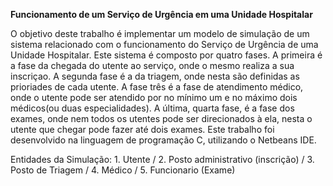 <b> Funcionamento de um Serviço de Urgência em uma Unidade Hospitalar </b>

O objetivo deste trabalho é implementar um modelo de simulação de um sistema relacionado com o funcionamento do Serviço de Urgência de uma Unidade Hospitalar. Este sistema é composto por quatro fases. A primeira é a fase da chegada do utente ao serviço, onde o mesmo realiza a sua inscriçao. A segunda fase é a da triagem, onde nesta são definidas as prioriades de cada utente. A fase três é a fase de atendimento médico, onde o utente pode ser atendido por no mínimo um e no máximo dois médicos(ou duas especialidades). A última, quarta fase, é a fase dos exames, onde nem todos os utentes pode ser direcionados à ela, nesta o utente que chegar pode fazer até dois exames. Este trabalho foi desenvolvido na linguagem de programação C, utilizando o Netbeans IDE. 

Entidades da Simulação: 1. Utente / 2. Posto administrativo (inscrição) / 3. Posto de Triagem / 4. Médico / 5. Funcionario (Exame)
